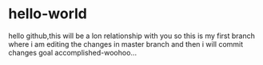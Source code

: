 # hello-world
hello github,this will be a lon relationship with you
so this is my first branch where i am editing the changes in master branch and then i will commit changes
goal accomplished-woohoo...
